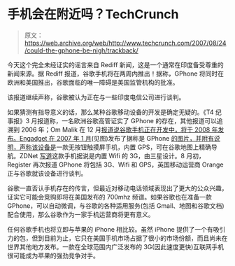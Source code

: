 # 手机会在附近吗？TechCrunch

> 原文：<https://web.archive.org/web/http://www.techcrunch.com/2007/08/24/could-the-gphone-be-nigh/trackback/>

今天这个完全未经证实的谣言来自 Rediff 新闻，这是一个通常在印度备受尊重的新闻来源。据 Rediff 报道，谷歌手机将在两周内推出！据称，GPhone 将同时在欧洲和美国推出，谷歌面临的唯一障碍是美国监管机构的批准。

该报道继续声称，谷歌被认为正在与一些印度电信公司进行谈判。

如果猜测有指导意义的话，那么某种谷歌移动设备的开发是确定无疑的。《T4 纪事报》3 月报道称，一名欧洲谷歌高管证实了 GPhone 的存在，其他报道可以追溯到 2006 年；Om Malik 在 12 月[报道说谷歌手机正在开发中，将于 2008 年发布。Engadget 在 2007 年 1 月](https://web.archive.org/web/20150806051632/http://gigaom.com/2006/12/17/google-phone/)(见图)发布了据称是 GPhone [的图片，并附有说明，声称该设备是](https://web.archive.org/web/20150806051632/http://www.engadget.com/2007/01/18/the-google-switch-an-iphone-killer/)一款无按钮触摸屏手机，内置 GPS，可在谷歌地图上精确导航。ZDNet [写道](https://web.archive.org/web/20150806051632/http://blogs.zdnet.com/Google/?p=503)这款手机据说是内置 Wifi 的 3G，由三星设计。8 月初，Register 再次报道 GPhone 将包括 3G、Wifi 和 GPS，英国移动运营商 Orange 正与谷歌就该设备进行谈判。

谷歌一直否认手机存在的传言，但最近对移动电话领域表现出了更大的公众兴趣，证实它可能会竞购即将在美国发布的 700mhz 频谱。如果谷歌也在准备一款 GPhone，可以自动微调，与谷歌的各种适用服务(包括 Gmail、地图和谷歌文档)配合使用，那么谷歌作为一家手机运营商将更有意义。

任何谷歌手机也将立即与苹果的 iPhone 相比较。虽然 iPhone 提供了一个有吸引力的包，但到目前为止，它只在美国手机市场占据了很小的市场份额，而且尚未在世界其他地方发布。一款在全球范围内广泛发布的 3G(因此速度更快)互联网手机很可能成为苹果的强劲竞争对手。